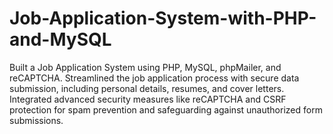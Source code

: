 # Job-Application-System-with-PHP-and-MySQL
Built a Job Application System using PHP, MySQL, phpMailer, and reCAPTCHA. Streamlined the job application process with secure data submission, including personal details, resumes, and cover letters. Integrated advanced security measures like reCAPTCHA and CSRF protection for spam prevention and safeguarding against unauthorized form submissions.
